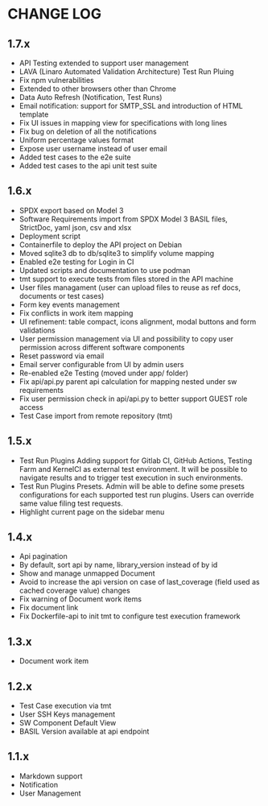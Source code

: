 # CHANGE LOG

## 1.7.x

- API Testing extended to support user management
- LAVA (Linaro Automated Validation Architecture) Test Run Pluing
- Fix npm vulnerabilities
- Extended to other browsers other than Chrome
- Data Auto Refresh (Notification, Test Runs)
- Email notification: support for SMTP_SSL and introduction of HTML template
- Fix UI issues in mapping view for specifications with long lines
- Fix bug on deletion of all the notifications
- Uniform percentage values format
- Expose user username instead of user email
- Added test cases to the e2e suite
- Added test cases to the api unit test suite

## 1.6.x

- SPDX export based on Model 3
- Software Requirements import from SPDX Model 3 BASIL files, StrictDoc, yaml json, csv and xlsx
- Deployment script
- Containerfile to deploy the API project on Debian
- Moved sqlite3 db to db/sqlite3 to simplify volume mapping
- Enabled e2e testing for Login in CI
- Updated scripts and documentation to use podman
- tmt support to execute tests from files stored in the API machine
- User files managament (user can upload files to reuse as ref docs, documents or test cases)
- Form key events management
- Fix conflicts in work item mapping
- UI refinement: table compact, icons alignment, modal buttons and form validations
- User permission management via UI and possibility to copy user permission across different software components
- Reset password via email
- Email server configurable from UI by admin users
- Re-enabled e2e Testing (moved under app/ folder)
- Fix api/api.py parent api calculation for mapping nested under sw requirements
- Fix user permission check in api/api.py to better support GUEST role access
- Test Case import from remote repository (tmt)

## 1.5.x

- Test Run Plugins
  Adding support for Gitlab CI, GitHub Actions, Testing Farm and KernelCI
  as external test environment. It will be possible to navigate results and to
  trigger test execution in such environments.
- Test Run Plugins Presets. Admin will be able to define some presets configurations
  for each supported test run plugins. Users can override same value filing test requests.
- Highlight current page on the sidebar menu

## 1.4.x

- Api pagination
- By default, sort api by name, library_version instead of by id
- Show and manage unmapped Document
- Avoid to increase the api version on case of last_coverage (field used as cached coverage value) changes
- Fix warning of Document work items
- Fix document link
- Fix Dockerfile-api to init tmt to configure test execution framework

## 1.3.x

- Document work item

## 1.2.x

- Test Case execution via tmt
- User SSH Keys management
- SW Component Default View
- BASIL Version available at api endpoint

## 1.1.x

- Markdown support
- Notification
- User Management

